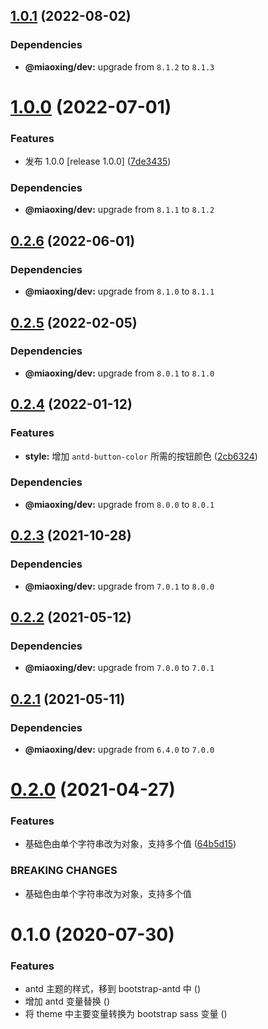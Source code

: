 ## [1.0.1](https://github.com/miaoxing/mxjs-style/compare/v1.0.0...v1.0.1) (2022-08-02)





### Dependencies

* **@miaoxing/dev:** upgrade from `8.1.2` to `8.1.3`

# [1.0.0](https://github.com/miaoxing/mxjs-style/compare/v0.2.6...v1.0.0) (2022-07-01)


### Features

* 发布 1.0.0 [release 1.0.0] ([7de3435](https://github.com/miaoxing/mxjs-style/commit/7de34354ed6d79477af8c6b1bd63ff0d78e4f4e9))





### Dependencies

* **@miaoxing/dev:** upgrade from `8.1.1` to `8.1.2`

## [0.2.6](https://github.com/miaoxing/mxjs-style/compare/v0.2.5...v0.2.6) (2022-06-01)





### Dependencies

* **@miaoxing/dev:** upgrade from `8.1.0` to `8.1.1`

## [0.2.5](https://github.com/miaoxing/mxjs-style/compare/v0.2.4...v0.2.5) (2022-02-05)





### Dependencies

* **@miaoxing/dev:** upgrade from `8.0.1` to `8.1.0`

## [0.2.4](https://github.com/miaoxing/mxjs-style/compare/v0.2.3...v0.2.4) (2022-01-12)


### Features

* **style:** 增加 `antd-button-color` 所需的按钮颜色 ([2cb6324](https://github.com/miaoxing/mxjs-style/commit/2cb63249fa9201b82ef4231df81c97d39e5da995))





### Dependencies

* **@miaoxing/dev:** upgrade from `8.0.0` to `8.0.1`

## [0.2.3](https://github.com/miaoxing/mxjs-style/compare/v0.2.2...v0.2.3) (2021-10-28)





### Dependencies

* **@miaoxing/dev:** upgrade from `7.0.1` to `8.0.0`

## [0.2.2](https://github.com/miaoxing/mxjs-style/compare/v0.2.1...v0.2.2) (2021-05-12)





### Dependencies

* **@miaoxing/dev:** upgrade from `7.0.0` to `7.0.1`

## [0.2.1](https://github.com/miaoxing/mxjs-style/compare/v0.2.0...v0.2.1) (2021-05-11)





### Dependencies

* **@miaoxing/dev:** upgrade from `6.4.0` to `7.0.0`

# [0.2.0](https://github.com/miaoxing/mxjs-style/compare/v0.1.0...v0.2.0) (2021-04-27)


### Features

* 基础色由单个字符串改为对象，支持多个值 ([64b5d15](https://github.com/miaoxing/mxjs-style/commit/64b5d151009ed3b09507002f79c1532cb39e5941))


### BREAKING CHANGES

* 基础色由单个字符串改为对象，支持多个值

# 0.1.0 (2020-07-30)


### Features

* antd 主题的样式，移到 bootstrap-antd 中 ([](https://github.com/miaoxing/mxjs-style/commit/))
* 增加 antd 变量替换 ([](https://github.com/miaoxing/mxjs-style/commit/))
* 将 theme 中主要变量转换为 bootstrap sass 变量 ([](https://github.com/miaoxing/mxjs-style/commit/))
